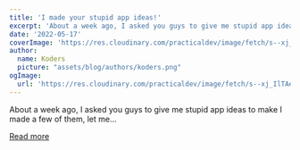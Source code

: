 ```yaml
---
title: 'I made your stupid app ideas!'
excerpt: 'About a week ago, I asked you guys to give me stupid app ideas to make  I made a few of them, let me...'
date: '2022-05-17'
coverImage: 'https://res.cloudinary.com/practicaldev/image/fetch/s--xj_IlTAe--/c_imagga_scale,f_auto,fl_progressive,h_420,q_auto,w_1000/https://dev-to-uploads.s3.amazonaws.com/uploads/articles/ze7l6135lmxehejfo9qh.png'
author:
  name: Koders
  picture: "assets/blog/authors/koders.png"
ogImage:
  url: 'https://res.cloudinary.com/practicaldev/image/fetch/s--xj_IlTAe--/c_imagga_scale,f_auto,fl_progressive,h_420,q_auto,w_1000/https://dev-to-uploads.s3.amazonaws.com/uploads/articles/ze7l6135lmxehejfo9qh.png'
---
```


About a week ago, I asked you guys to give me stupid app ideas to make  I made a few of them, let me...

[Read more](https://dev.to/virejdasani/i-made-your-stupid-app-ideas-428b)
